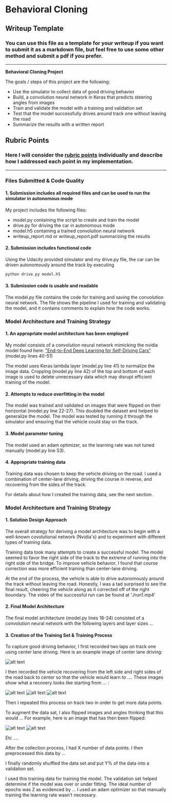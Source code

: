 # **Behavioral Cloning** 

## Writeup Template

### You can use this file as a template for your writeup if you want to submit it as a markdown file, but feel free to use some other method and submit a pdf if you prefer.

---

**Behavioral Cloning Project**

The goals / steps of this project are the following:
* Use the simulator to collect data of good driving behavior
* Build, a convolution neural network in Keras that predicts steering angles from images
* Train and validate the model with a training and validation set
* Test that the model successfully drives around track one without leaving the road
* Summarize the results with a written report


[//]: # (Image References)

[image1]: ./examples/placeholder.png "Model Visualization"
[image2]: ./examples/placeholder.png "Grayscaling"
[image3]: ./examples/placeholder_small.png "Recovery Image"
[image4]: ./examples/placeholder_small.png "Recovery Image"
[image5]: ./examples/placeholder_small.png "Recovery Image"
[image6]: ./examples/placeholder_small.png "Normal Image"
[image7]: ./examples/placeholder_small.png "Flipped Image"

## Rubric Points
### Here I will consider the [rubric points](https://review.udacity.com/#!/rubrics/432/view) individually and describe how I addressed each point in my implementation.  

---
### Files Submitted & Code Quality

#### 1. Submission includes all required files and can be used to run the simulator in autonomous mode

My project includes the following files:
* model.py containing the script to create and train the model
* drive.py for driving the car in autonomous mode
* model.h5 containing a trained convolution neural network 
* writeup_report.md or writeup_report.pdf summarizing the results

#### 2. Submission includes functional code
Using the Udacity provided simulator and my drive.py file, the car can be driven autonomously around the track by executing 
```sh
python drive.py model.h5
```

#### 3. Submission code is usable and readable

The model.py file contains the code for training and saving the convolution neural network. The file shows the pipeline I used for training and validating the model, and it contains comments to explain how the code works.

### Model Architecture and Training Strategy

#### 1. An appropriate model architecture has been employed

My model consists of a convolution neural network mimicking the nvidia model found here: ["End-to-End Deep Learning for Self-Driving Cars"](https://devblogs.nvidia.com/deep-learning-self-driving-cars) (model.py lines 40-51) 

The model uses Keras lambda layer (model.py line 41) to normalize the image data. Cropping (model.py line 42) of the top and bottom of each image is used to delete unnecessary data which may disrupt efficient training of the model.

#### 2. Attempts to reduce overfitting in the model

The model was trained and validated on images that were flipped on their horizontal (model.py line 22-27). This doubled the dataset and helped to generalize the model. The model was tested by running it through the simulator and ensuring that the vehicle could stay on the track.

#### 3. Model parameter tuning

The model used an adam optimizer, so the learning rate was not tuned manually (model.py line 53).

#### 4. Appropriate training data

Training data was chosen to keep the vehicle driving on the road. I used a combination of center-lane driving, driving the course in reverse, and recovering from the sides of the track. 

For details about how I created the training data, see the next section. 

### Model Architecture and Training Strategy

#### 1. Solution Design Approach

The overall strategy for deriving a model architecture was to begin with a well-known covolutional network (Nvidia's) and to experiment with different types of training data.

Training data took many attempts to create a successful model. The model seemed to favor the right side of the track to the extreme of running into the right side of the bridge. To improve vehicle behavior, I found that course correction was more efficient training than center-lane driving.

At the end of the process, the vehicle is able to drive autonomously around the track without leaving the road. Honestly, I was a tad surprised to see the final result, cheering the vehicle along as it corrected off of the right boundary. The video of the successful run can be found at './run1.mp4'

#### 2. Final Model Architecture

The final model architecture (model.py lines 18-24) consisted of a convolution neural network with the following layers and layer sizes ...

#### 3. Creation of the Training Set & Training Process

To capture good driving behavior, I first recorded two laps on track one using center lane driving. Here is an example image of center lane driving:

![alt text][image2]

I then recorded the vehicle recovering from the left side and right sides of the road back to center so that the vehicle would learn to .... These images show what a recovery looks like starting from ... :

![alt text][image3]
![alt text][image4]
![alt text][image5]

Then I repeated this process on track two in order to get more data points.

To augment the data sat, I also flipped images and angles thinking that this would ... For example, here is an image that has then been flipped:

![alt text][image6]
![alt text][image7]

Etc ....

After the collection process, I had X number of data points. I then preprocessed this data by ...


I finally randomly shuffled the data set and put Y% of the data into a validation set. 

I used this training data for training the model. The validation set helped determine if the model was over or under fitting. The ideal number of epochs was Z as evidenced by ... I used an adam optimizer so that manually training the learning rate wasn't necessary.
